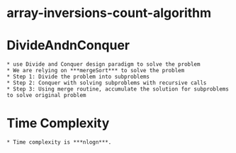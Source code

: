 # array-inversions-count-algorithm

# DivideAndnConquer
    * use Divide and Conquer design paradigm to solve the problem
    * We are relying on ***mergeSort*** to solve the problem
    * Step 1: Divide the problem into subproblems
    * Step 2: Conquer with solving subproblems with recursive calls
    * Step 3: Using merge routine, accumulate the solution for subproblems to solve original problem

# Time Complexity
    * Time complexity is ***nlogn***.